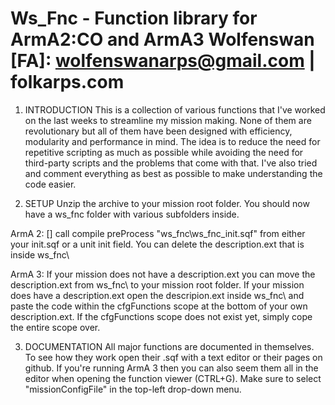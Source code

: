 Ws_Fnc - Function library for ArmA2:CO and ArmA3
Wolfenswan [FA]: wolfenswanarps@gmail.com | folkarps.com
======

1. INTRODUCTION
This is a collection of various functions that I've worked on the last weeks to streamline my mission making. 
None of them are revolutionary but all of them have been designed with efficiency, modularity and performance in mind. 
The idea is to reduce the need for repetitive scripting as much as possible while avoiding the need for third-party scripts and the problems that come with that. 
I've also tried and comment everything as best as possible to make understanding the code easier.

2. SETUP
Unzip the archive to your mission root folder. You should now have a ws_fnc folder with various subfolders inside.

ArmA 2:
[] call compile preProcess "ws_fnc\ws_fnc_init.sqf" from either your init.sqf or a unit init field.
You can delete the description.ext that is inside ws_fnc\

ArmA 3:
If your mission does not have a description.ext you can move the description.ext from ws_fnc\ to your mission root folder.
If your mission does have a description.ext open the descripion.ext inside ws_fnc\ and paste the code within the cfgFunctions scope at the bottom of your own description.ext. If the cfgFunctions scope does not exist yet, simply cope the entire scope over.

3. DOCUMENTATION
All major functions are documented in themselves. To see how they work open their .sqf with a text editor or their pages on github. If you're running ArmA 3 then you can also seem them all in the editor when opening the function viewer (CTRL+G). Make sure to select "missionConfigFile" in the top-left drop-down menu.
